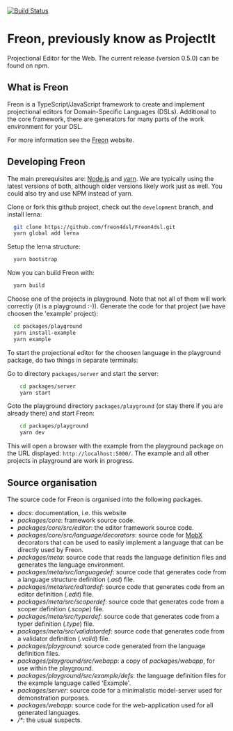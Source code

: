 [![Build Status](https://app.travis-ci.com/projectit-org/ProjectIt.svg?branch=development)](https://app.travis-ci.com/github/projectit-org/ProjectIt)

# Freon, previously know as ProjectIt
Projectional Editor for the Web. The current release (version 0.5.0) can be found on npm.

## What is Freon

Freon is a TypeScript/JavaScript framework to create and implement projectional editors for Domain-Specific Languages (DSLs). 
Additional to the core framework, there are generators for many parts of the work environment for your DSL.

For more information see the <a href="https://www.freon4dsl.dev">Freon</a> website.

## Developing Freon

The main prerequisites are: [Node.js](https://nodejs.org/) and [yarn](https://yarnpkg.com/).
We are typically using the latest versions of both, although older versions likely work just as well.
You could also try and use NPM instead of yarn.

Clone or fork this github project, check out the `development` branch, and install lerna:
```bash
  git clone https://github.com/freon4dsl/Freon4dsl.git
  yarn global add lerna
```
Setup the lerna structure:
```bash
  yarn bootstrap
```

Now you can build Freon with:
```bash
  yarn build
```

Choose one of the projects in playground. Note that not all of them will work correctly (it is a playground :-)). 
Generate the code for that project (we have choosen the 'example' project):
```bash
  cd packages/playground
  yarn install-example
  yarn example
```

To start the projectional editor for the choosen language in the playground package,
do two things in separate terminals:

Go to directory `packages/server` and start the server:
```bash
    cd packages/server
    yarn start
```

Goto the playground directory `packages/playground` (or stay there if you are already there) and start Freon:
```bash
    cd packages/playground
    yarn dev
```   
This will open a browser with the example from the playground package on 
the URL displayed: `http://localhost:5000/`. The example and all other projects in playground are
work in progress.

## Source organisation

The source code for Freon is organised into the following packages.

* *docs*: documentation, i.e. this website
* *packages/core*: framework source code.
* *packages/core/src/editor*: the editor framework source code.
* *packages/core/src/language/decorators*: source code for <a href="https://mobx.js.org/" target="_blank">MobX</a> decorators that can be used to easily implement a language that can be
  directly used by Freon.
* *packages/meta*: source code that reads the language definition files and generates the language environment.
* *packages/meta/src/languagedef*: source code that generates code from a language structure definition (*.ast*) file.
* *packages/meta/src/editordef*: source code that generates code from an editor definition (*.edit*) file.
* *packages/meta/src/scoperdef*: source code that generates code from a scoper definition (*.scope*) file.
* *packages/meta/src/typerdef*: source code that generates code from a typer definition (*.type*) file.
* *packages/meta/src/validatordef*: source code that generates code from a validator definition (*.valid*) file.
* *packages/playground*: source code generated from the language definition files.
* *packages/playground/src/webapp*: a copy of *packages/webapp*, for use within the playground.
* *packages/playground/src/example/defs*: the language definition files for the example language called 'Example'.
* *packages/server*: source code for a minimalistic model-server used for demonstration purposes.
* *packages/webapp*: source code for the web-application used for all generated languages.
* _/*_: the usual suspects.

